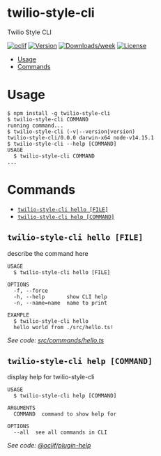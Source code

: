 twilio-style-cli
================

Twilio Style CLI

[![oclif](https://img.shields.io/badge/cli-oclif-brightgreen.svg)](https://oclif.io)
[![Version](https://img.shields.io/npm/v/twilio-style-cli.svg)](https://npmjs.org/package/twilio-style-cli)
[![Downloads/week](https://img.shields.io/npm/dw/twilio-style-cli.svg)](https://npmjs.org/package/twilio-style-cli)
[![License](https://img.shields.io/npm/l/twilio-style-cli.svg)](https://github.com/twilio-labs/twilio-style-cli/blob/master/package.json)

<!-- toc -->
* [Usage](#usage)
* [Commands](#commands)
<!-- tocstop -->
# Usage
<!-- usage -->
```sh-session
$ npm install -g twilio-style-cli
$ twilio-style-cli COMMAND
running command...
$ twilio-style-cli (-v|--version|version)
twilio-style-cli/0.0.0 darwin-x64 node-v14.15.1
$ twilio-style-cli --help [COMMAND]
USAGE
  $ twilio-style-cli COMMAND
...
```
<!-- usagestop -->
# Commands
<!-- commands -->
* [`twilio-style-cli hello [FILE]`](#twilio-style-cli-hello-file)
* [`twilio-style-cli help [COMMAND]`](#twilio-style-cli-help-command)

## `twilio-style-cli hello [FILE]`

describe the command here

```
USAGE
  $ twilio-style-cli hello [FILE]

OPTIONS
  -f, --force
  -h, --help       show CLI help
  -n, --name=name  name to print

EXAMPLE
  $ twilio-style-cli hello
  hello world from ./src/hello.ts!
```

_See code: [src/commands/hello.ts](https://github.com/twilio-labs/twilio-style-cli/blob/v0.0.0/src/commands/hello.ts)_

## `twilio-style-cli help [COMMAND]`

display help for twilio-style-cli

```
USAGE
  $ twilio-style-cli help [COMMAND]

ARGUMENTS
  COMMAND  command to show help for

OPTIONS
  --all  see all commands in CLI
```

_See code: [@oclif/plugin-help](https://github.com/oclif/plugin-help/blob/v3.2.2/src/commands/help.ts)_
<!-- commandsstop -->
